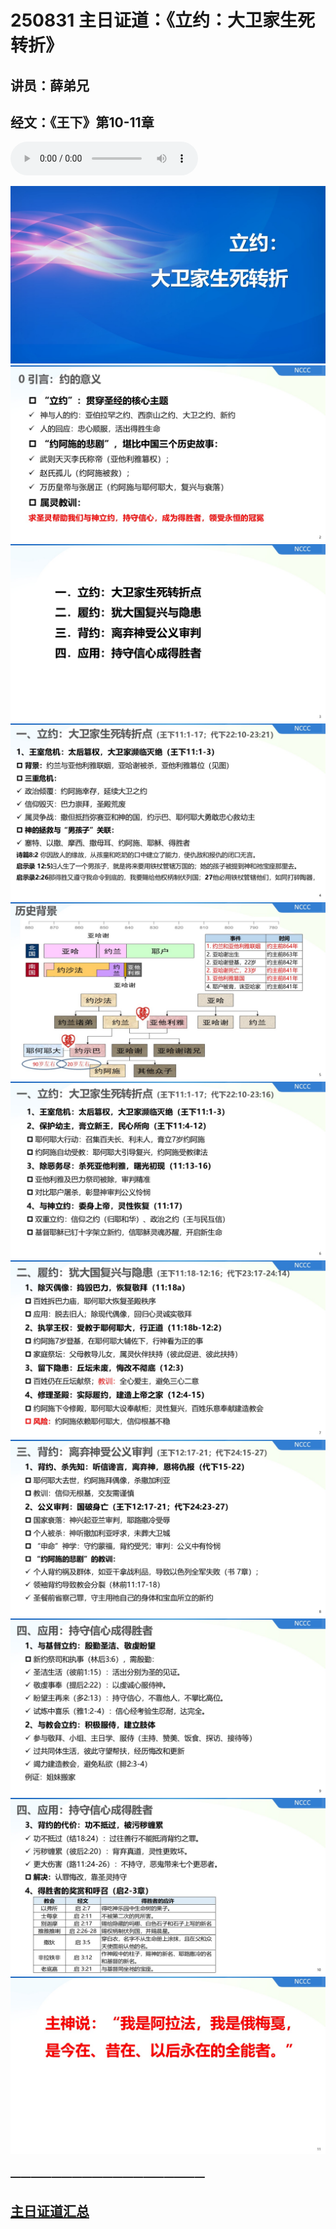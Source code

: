 # 250831 主日证道：《立约：大卫家生死转折》
## 讲员：薛弟兄
## 经文：《王下》第10-11章

<audio controls src="./250831.mp3"></audio>


![](./01.JPG)
![](./02.JPG)
![](./03.JPG)
![](./04.JPG)
![](./05.JPG)
![](./06.JPG)
![](./07.JPG)
![](./08.JPG)
![](./09.JPG)
![](./10.JPG)
![](./11.JPG)



### ———————————————————

## [主日证道汇总](https://nccchurch.github.io/Sermons/)



